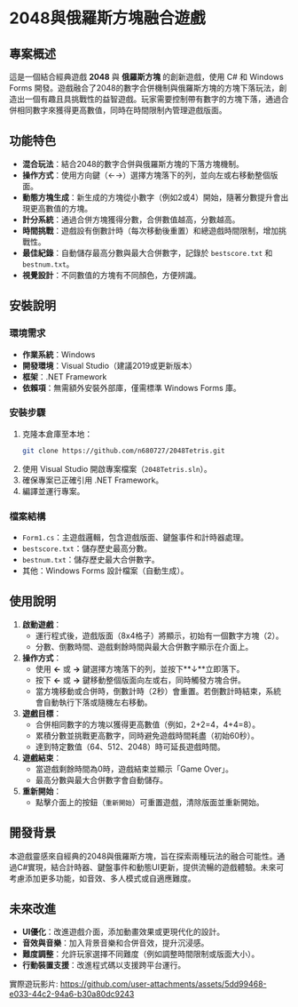# 2048與俄羅斯方塊融合遊戲

## 專案概述
這是一個結合經典遊戲 **2048** 與 **俄羅斯方塊** 的創新遊戲，使用 C# 和 Windows Forms 開發。遊戲融合了2048的數字合併機制與俄羅斯方塊的方塊下落玩法，創造出一個有趣且具挑戰性的益智遊戲。玩家需要控制帶有數字的方塊下落，通過合併相同數字來獲得更高數值，同時在時間限制內管理遊戲版面。

## 功能特色
- **混合玩法**：結合2048的數字合併與俄羅斯方塊的下落方塊機制。
- **操作方式**：使用方向鍵（←→）選擇方塊落下的列，並向左或右移動整個版面。
- **動態方塊生成**：新生成的方塊從小數字（例如2或4）開始，隨著分數提升會出現更高數值的方塊。
- **計分系統**：通過合併方塊獲得分數，合併數值越高，分數越高。
- **時間挑戰**：遊戲設有倒數計時（每次移動後重置）和總遊戲時間限制，增加挑戰性。
- **最佳紀錄**：自動儲存最高分數與最大合併數字，記錄於 `bestscore.txt` 和 `bestnum.txt`。
- **視覺設計**：不同數值的方塊有不同顏色，方便辨識。

## 安裝說明
### 環境需求
- **作業系統**：Windows
- **開發環境**：Visual Studio（建議2019或更新版本）
- **框架**：.NET Framework
- **依賴項**：無需額外安裝外部庫，僅需標準 Windows Forms 庫。

### 安裝步驟
1. 克隆本倉庫至本地：
   ```bash
   git clone https://github.com/n680727/2048Tetris.git
   ```
2. 使用 Visual Studio 開啟專案檔案（`2048Tetris.sln`）。
3. 確保專案已正確引用 .NET Framework。
4. 編譯並運行專案。

### 檔案結構
- `Form1.cs`：主遊戲邏輯，包含遊戲版面、鍵盤事件和計時器處理。
- `bestscore.txt`：儲存歷史最高分數。
- `bestnum.txt`：儲存歷史最大合併數字。
- 其他：Windows Forms 設計檔案（自動生成）。

## 使用說明
1. **啟動遊戲**：
   - 運行程式後，遊戲版面（8x4格子）將顯示，初始有一個數字方塊（2）。
   - 分數、倒數時間、遊戲剩餘時間與最大合併數字顯示在介面上。
2. **操作方式**：
   - 使用 **←** 或 **→** 鍵選擇方塊落下的列，並按下**↓**立即落下。
   - 按下 **←** 或 **→** 鍵移動整個版面向左或右，同時觸發方塊合併。
   - 當方塊移動或合併時，倒數計時（2秒）會重置。若倒數計時結束，系統會自動執行下落或隨機左右移動。
3. **遊戲目標**：
   - 合併相同數字的方塊以獲得更高數值（例如，2+2=4，4+4=8）。
   - 累積分數並挑戰更高數字，同時避免遊戲時間耗盡（初始60秒）。
   - 達到特定數值（64、512、2048）時可延長遊戲時間。
4. **遊戲結束**：
   - 當遊戲剩餘時間為0時，遊戲結束並顯示「Game Over」。
   - 最高分數與最大合併數字會自動儲存。
5. **重新開始**：
   - 點擊介面上的按鈕（`重新開始`）可重置遊戲，清除版面並重新開始。


## 開發背景
本遊戲靈感來自經典的2048與俄羅斯方塊，旨在探索兩種玩法的融合可能性。通過C#實現，結合計時器、鍵盤事件和動態UI更新，提供流暢的遊戲體驗。未來可考慮添加更多功能，如音效、多人模式或自適應難度。

## 未來改進
- **UI優化**：改進遊戲介面，添加動畫效果或更現代化的設計。
- **音效與音樂**：加入背景音樂和合併音效，提升沉浸感。
- **難度調整**：允許玩家選擇不同難度（例如調整時間限制或版面大小）。
- **行動裝置支援**：改進程式碼以支援跨平台運行。

實際遊玩影片: https://github.com/user-attachments/assets/5dd99468-e033-44c2-94a6-b30a80dc9243
